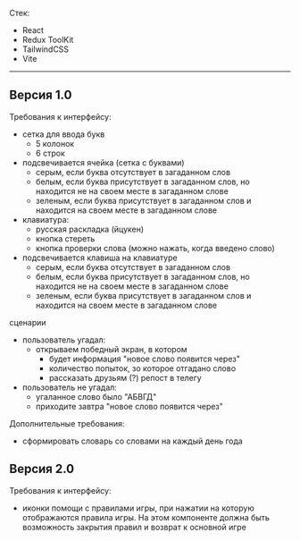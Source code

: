 

Стек:
- React
- Redux ToolKit
- TailwindCSS
- Vite
------------------------------


Версия 1.0
----------

Требования к интерфейсу:
- сетка для ввода букв
   - 5 колонок
   - 6 строк
- подсвечивается ячейка (сетка с буквами)
   - серым, если буква отсутствует в загаданном слов
   - белым, если буква присутствует в загаданном слов, но находится не на своем месте в загаданном слове
   - зеленым, если буква присутствует в загаданном слов и находится на своем месте в загаданном слове
- клавиатура: 
   - русская раскладка (йцукен)
   - кнопка стереть
   - кнопка проверки слова (можно нажать, когда введено слово)
- подсвечивается клавиша на клавиатуре
   - серым, если буква отсутствует в загаданном слов
   - белым, если буква присутствует в загаданном слов, но находится не на своем месте в загаданном слове
   - зеленым, если буква присутствует в загаданном слов и находится на своем месте в загаданном слове

сценарии
- пользователь угадал: 
    - открываем победный экран, в котором 
        - будет информация "новое слово появится через" 
        - количество попыток, зо которое отгадано слово
        - рассказать друзьям (?) репост в телегу
- пользователь не угадал: 
    - угаланное слово было "АБВГД"
    - приходите завтра "новое слово появится через" 

Дополнительные требования:
- сформировать словарь со словами на каждый день года


Версия 2.0
----------

Требования к интерфейсу:
- иконки помощи с правилами игры, при нажатии на которую отображаются правила игры. На этом компоненте должна быть возможность закрытия правил и возврат к основной игре